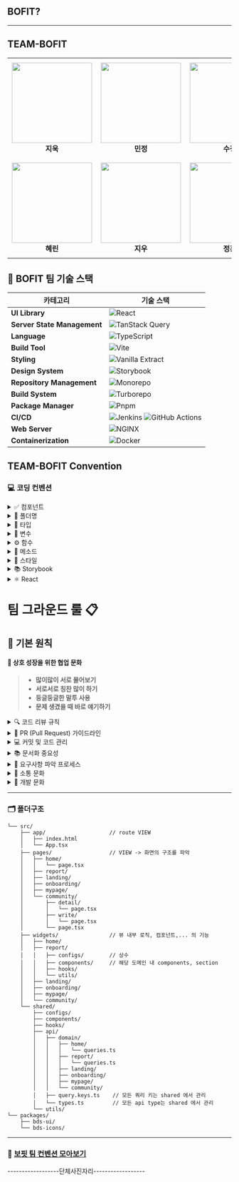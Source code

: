 ## BOFIT?

---

## TEAM-BOFIT

<table>
  <tr>
    <td align="center" style="padding:10px">
      <img src="https://github.com/user-attachments/assets/4ec0818a-af14-4f99-b375-c8f8b0010ffc" width="180"/><br/>
      <strong>지욱</strong>
    </td>
    <td align="center" style="padding:10px">
      <img src="https://github.com/user-attachments/assets/2a71e714-5c81-4006-920d-b0cd8e8e763e" width="180"/><br/>
      <strong>민정</strong>
    </td>
    <td align="center" style="padding:10px">
      <img src="https://github.com/user-attachments/assets/fd7af9db-28d2-47aa-b135-dbec20098802" width="180"/><br/>
      <strong>수정</strong>
    </td>
  </tr>
  <tr>
    <td align="center" style="padding:10px">
      <img src="https://github.com/user-attachments/assets/d1de16ad-fc75-42af-8018-a7ad3e46c17a" width="180"/><br/>
      <strong>혜린</strong>
    </td>
    <td align="center" style="padding:10px">
      <img src="https://github.com/user-attachments/assets/9fc08995-2cbc-42d3-98c5-6547a49aa883" width="180"/><br/>
      <strong>지우</strong>
    </td>
    <td align="center" style="padding:10px">
      <img src="https://github.com/user-attachments/assets/fd685533-3eda-4f9a-b870-07d0a8238bba" width="180"/><br/>
      <strong>정훈</strong>
    </td>
  </tr>
</table>

## 🚀 BOFIT 팀 기술 스택

| 카테고리                    | 기술 스택                                                                                                                                                                                                                               |
| --------------------------- | --------------------------------------------------------------------------------------------------------------------------------------------------------------------------------------------------------------------------------------- |
| **UI Library**              | ![React](https://img.shields.io/badge/React-61DAFB?logo=react&logoColor=white&style=for-the-badge)                                                                                                                                      |
| **Server State Management** | ![TanStack Query](https://img.shields.io/badge/TanStack%20Query-FF4154?logo=reactquery&logoColor=white&style=for-the-badge)                                                                                                             |
| **Language**                | ![TypeScript](https://img.shields.io/badge/TypeScript-3178C6?logo=typescript&logoColor=white&style=for-the-badge)                                                                                                                       |
| **Build Tool**              | ![Vite](https://img.shields.io/badge/Vite-646CFF?logo=vite&logoColor=white&style=for-the-badge)                                                                                                                                         |
| **Styling**                 | ![Vanilla Extract](https://img.shields.io/badge/Vanilla%20Extract-DD8A42?style=for-the-badge)                                                                                                                                           |
| **Design System**           | ![Storybook](https://img.shields.io/badge/Storybook-FF4785?logo=storybook&logoColor=white&style=for-the-badge)                                                                                                                          |
| **Repository Management**   | ![Monorepo](https://img.shields.io/badge/Monorepo-000000?style=for-the-badge)                                                                                                                                                           |
| **Build System**            | ![Turborepo](https://img.shields.io/badge/Turborepo-EC4A3F?style=for-the-badge)                                                                                                                                                         |
| **Package Manager**         | ![Pnpm](https://img.shields.io/badge/Pnpm-F69220?logo=pnpm&logoColor=white&style=for-the-badge)                                                                                                                                         |
| **CI/CD**                   | ![Jenkins](https://img.shields.io/badge/Jenkins-D24939?logo=jenkins&logoColor=white&style=for-the-badge) ![GitHub Actions](https://img.shields.io/badge/GitHub%20Actions-2088FF?logo=githubactions&logoColor=white&style=for-the-badge) |
| **Web Server**              | ![NGINX](https://img.shields.io/badge/NGINX-009639?logo=nginx&logoColor=white&style=for-the-badge)                                                                                                                                      |
| **Containerization**        | ![Docker](https://img.shields.io/badge/Docker-2496ED?logo=docker&logoColor=white&style=for-the-badge)                                                                                                                                   |

## TEAM-BOFIT Convention

### 💻 코딩 컨벤션

<details>
<summary>✅ 컴포넌트</summary>

> 💡 **컴포넌트 작성 시 핵심 원칙**
> 재사용 가능하고 명확한 구조로 설계하며, 비즈니스 로직과 디자인 시스템을 분리합니다.

#### 📋 네이밍 규칙

- **Interface**: 반드시 `Props` 접미사 사용
  - ✅ `CardProps`, `ChipProps`
  - ❌ `Card`, `ChipInterface`

#### 🏗️ 구조화 원칙

- **Fragment 사용**: 의미 없는 `<div>` 지양, 컴포넌트 최상단은 `Fragment` (`<>...</>`) 사용

```tsx
const InfoText = () => {
  return (
    <>
      <h1>Welcome!</h1>
      <p>This is our new page, we're glad you're here!</p>
    </>
  );
};
```

- **Self-closing**: Children이 불필요할 때는 `<Component />` 사용
- **Headless UI**: 디자인 시스템 컴포넌트는 비즈니스 로직 최소화
- **도메인 분리**: 특정 도메인 의존 컴포넌트는 디자인 시스템이 아닌 client 내부에 작성

</details>

<details>
<summary>📁 폴더명</summary>

> 🎯 **일관된 폴더 구조로 프로젝트 관리**

| 규칙            | 설명                        | 예시                      |
| --------------- | --------------------------- | ------------------------- |
| **소문자 시작** | 모든 폴더명은 소문자로 시작 | `components`, `utils`     |
| **복수형**      | 항상 복수형으로 s 붙이기    | `pages`, `hooks`          |
| **케밥 케이스** | 단어 연결 시 하이픈 사용    | `user-pages`, `api-utils` |

</details>

<details>
<summary>📝 타입</summary>

> 🔧 **TypeScript 타입 정의 가이드**

#### 🎯 선택 기준

| 타입          | 사용 시기   | 특징                      |
| ------------- | ----------- | ------------------------- |
| **interface** | 기본 권장   | 병합 가능, 확장성 좋음    |
| **type**      | 특수한 경우 | 유니언, 튜플, 리터럴 타입 |

```tsx
// ✅ 권장: interface 사용
interface UserProps {
  name: string;
  age: number;
}

// ✅ 특수한 경우: type 사용
type Status = 'loading' | 'success' | 'error';
type Position = [number, number];
```

</details>

<details>
<summary>🔑 변수</summary>

> 📌 **명확하고 일관된 변수 선언**

#### 🚫 금지 사항

- **var 사용 금지**: `const` → `let` 순서로 선언
- **문자열 연결 금지**: `+` 대신 템플릿 리터럴 사용

#### ✅ 네이밍 규칙

| 타입          | 규칙                         | 예시                    |
| ------------- | ---------------------------- | ----------------------- |
| **상수**      | 대문자 스네이크 케이스       | `API_KEY`, `MAX_COUNT`  |
| **Boolean**   | `is` 접두사                  | `isActive`, `isLoading` |
| **일반 변수** | 의미 명확한 이름 (길어도 OK) | `userProfileData`       |

#### 🔑 Key 사용 규칙

- **정적 리스트**: index 사용 가능
- **동적 리스트**: 고유한 id 사용 필수
- **랜덤 값**: key로 사용 금지

</details>

<details>
<summary>⚙️ 함수</summary>

> 🎯 **명확한 함수 네이밍과 구조**

#### 📋 네이밍 패턴

| 접두사        | 용도          | 예시                      |
| ------------- | ------------- | ------------------------- |
| **get**       | 값 반환       | `getUserData`             |
| **create**    | 새 값 생성    | `createUser`              |
| **check**     | 로직 검증     | `checkValidation`         |
| **convert**   | 변환          | `convertToString`         |
| **add/minus** | 연산          | `addToCart`, `minusCount` |
| **filter**    | 배열 필터링   | `filterActiveUsers`       |
| **handle**    | 이벤트 핸들러 | `handleSubmitClick`       |

#### 🏗️ 구조 규칙

- **함수 형태**: 동사+명사 조합
- **이벤트 핸들러**: `handle` 접두사 필수
  - 예: `handleResetClick`, `handleSubmitClick`
- **유틸 함수**: 반환값 기준 네이밍 (ex. `hasEmail`)
- **재사용**: 2개 이상 도메인에서 사용 시 utils 폴더로 이동
- **선언 방식**: 화살표 함수 사용

</details>

<details>
<summary>🧩 메소드</summary>

> 🔄 **효율적인 데이터 처리 방법**

#### 📊 배열 처리

```tsx
// ✅ 스프레드 연산자 사용
const copies = [...originals];

// ✅ 함수형 메소드 사용 (for 대신)
items.forEach((item) => processItem(item));
items.map((item) => transformItem(item));
```

#### 🎯 구조 분해 할당 적극 활용

```tsx
interface VoteAllInfoProps {
  date: number;
  time: string;
}

interface UserDataProps {
  userName: string;
  userBirth: string;
}

// Props 구조 분해
const MonthVoting = ({ date, time }: VoteAllInfoProps) => {
  // 컴포넌트 로직
};

// 함수 매개변수 구조 분해
function checkIsUser({ userName, userBirth }: UserDataProps) {
  // 검증 로직
}
```

</details>

<details>
<summary>🎨 스타일</summary>

> 🏗️ **의미 있는 HTML 구조**

#### 📋 핵심 원칙

| 원칙                 | 설명                        | 예시                               |
| -------------------- | --------------------------- | ---------------------------------- |
| **시맨틱 태그**      | 의미에 맞는 태그 사용       | `<header>`, `<nav>`, `<main>`      |
| **div 지양**         | 의미 없는 div 사용 금지     | `<section>`, `<article>` 활용      |
| **Container 네이밍** | Wrapper 필요 시 명확한 이름 | `UserContainer`, `LayoutContainer` |

📖 **참고 자료**: [MDN HTML 시맨틱 태그 가이드](https://developer.mozilla.org/ko/docs/Web/HTML/Element)

</details>

<details>
<summary>📚 Storybook</summary>

> 📖 **컴포넌트 문서화 가이드**

#### 🎯 문서화 원칙

- **Interface 설명**: 모든 Props에 대한 명확한 설명 포함
- **사용 예시**: 다양한 시나리오별 Story 작성
- **시각적 테스트**: 컴포넌트의 모든 상태 검증

#### 📋 Story 구조 예시

```tsx
import type { Meta, StoryObj } from '@storybook/react';
import Box from './Box';

const meta: Meta<typeof Box> = {
  title: 'Common/Box',
  component: Box,
  parameters: {
    layout: 'centered',
    componentSubtitle: '📦 박스 컴포넌트',
    docs: {
      description: {
        component: `
Box 컴포넌트는 제목과 버튼이 포함된 컨테이너입니다.

**Props 설명:**
- \`title\`: 박스 상단 제목
- \`showMore\`: 버튼 노출 여부  
- \`showMoreText\`: 버튼 텍스트
- \`path\`: 클릭 시 이동 경로
- \`children\`: 콘텐츠 영역
        `,
      },
    },
  },
  decorators: [
    (Story) => (
      <div style={{ width: '375px', border: '1px solid #ccc' }}>
        <Story />
      </div>
    ),
  ],
  tags: ['autodocs'],
};

export default meta;
type Story = StoryObj<typeof Box>;

// 🎯 기본 사용 예시
export const Default: Story = {
  args: {
    title: '박스 제목',
    children: <p>콘텐츠 영역입니다.</p>,
  },
};

// 🔗 더보기 버튼 예시
export const WithButtonLabel: Story = {
  name: '더보기 버튼',
  args: {
    showMore: true,
    showMoreText: '더보기',
    path: '/more',
    children: <p>더보기 버튼이 있는 콘텐츠</p>,
  },
};

// 📋 전체보기 버튼 예시
export const WithAllButton: Story = {
  name: '전체보기 버튼',
  args: {
    showMore: true,
    showMoreText: '전체보기',
    path: '/all',
    children: <p>전체보기 콘텐츠</p>,
  },
};
```

</details>

<details>
<summary>⚛️ React</summary>

> 🏗️ **React 패턴 및 네이밍 규칙**

#### 📋 컴포넌트 패턴

| 패턴              | 규칙             | 예시                          |
| ----------------- | ---------------- | ----------------------------- |
| **고차 컴포넌트** | `with` 접두사    | `withAuth`, `withLoading`     |
| **Context**       | `Context` 접미사 | `UserContext`, `ThemeContext` |
| **Custom Hook**   | `use` 접두사     | `useAuth`, `useLocalStorage`  |

#### 🎯 타입 Import 규칙

```tsx
// ✅ 권장: 개별 import
import { ReactNode, FC } from 'react';

// ❌ 비권장: 네임스페이스 import
import React from 'react';
const node: React.ReactNode = <div />;
```

#### 🔧 컴포넌트 선언 방식

```tsx
// ✅ 권장: 화살표 함수 + 타입 정의
interface ButtonProps {
  text: string;
  onClick: () => void;
}

const Button: FC<ButtonProps> = ({ text, onClick }) => {
  return <button onClick={onClick}>{text}</button>;
};
```

</details>

# 팀 그라운드 룰 📋

## 🌟 기본 원칙

#### 🤝 상호 성장을 위한 협업 문화

> - **많이많이 서로 물어보기**
> - **서로서로 칭찬 많이 하기**
> - **둥글둥글한 말투 사용**
> - **문제 생겼을 때 바로 얘기하기**

</details>

<details>
<summary>🔍 코드 리뷰 규칙</summary>

> 🎯 **품질 높은 코드를 위한 리뷰 문화**
> 매일 아침 코드 리뷰를 통해 서로의 코드를 학습하고 개선점을 찾아갑니다.

#### 🕘 코드 리뷰 일정

- **매일 아침 코드 리뷰 후 작업 시작**
- **2명 이상의 리뷰어** 승인 후 머지
- 코드 리뷰에 충분한 시간 할애하기

#### 📊 코드 리뷰 기준

- **근거 있는 피드백을 위해 의견 제시 시 레퍼런스 첨부**
- **작은 컨벤션은 정적 분석도구를 활용하여 강제하고,리뷰어는 코드의 품질과 비즈니스 로직에만 집중합니다**
- **비판이나 제안을 활발히 하자**
- **칭찬도 적극적으로**

</details>

<details>
<summary>📝 PR (Pull Request) 가이드라인</summary>

> 📖 **명확한 문서화를 통한 효율적인 협업**
> PR은 단순한 코드 제출이 아닌, 고민과 해결 과정을 공유하는 소통의 도구입니다.

#### 🎯 PR 작성 원칙

- **리뷰 퀄리티를 위해 PR은 작게, 문서는 크게**
- **PR 작성자는 작업에 대한 설명을 명확히 남기기**

#### 📋 PR 작성 필수 내용

1. **변경사항의 맥락과 배경**
   - 어떤 문제를 해결하고자 했는지
   - 왜 이런 방식으로 접근했는지

2. **고민의 흔적**
   - 작은 작업이라도 고민한 부분 상세히 기록
   - 대안들을 검토했다면 왜 현재 방식을 선택했는지

3. **해결 과정**
   - 문제 해결을 위한 단계별 접근법
   - 시도했던 다른 방법들과 결과

4. **Trade-off 분석**
   - 현재 해결책의 장단점
   - 향후 개선 가능한 부분

5. **QA 체크리스트**
   - 기획 요구사항 명세서의 모든 항목 체크
   - 각 요구사항별 구현 완료 여부 확인

#### 🔖 PR 템플릿 활용

- 기획자 요구사항 명세서를 PR에 복사 붙여넣기
- 체크박스 형태로 모든 요구사항 검증
- QA 최소화를 위한 자체 검증 완료

</details>

<details>
<summary>💻 커밋 및 코드 관리</summary>

> 🔧 **체계적인 버전 관리와 코드 품질 유지**
> 일관된 커밋 메시지와 의미있는 코드 구조를 통해 프로젝트의 가독성을 높입니다.

#### 📝 커밋 규칙

- **커밋 메시지 컨벤션 통일 (lefthooks 활용)**
- **커밋은 하나의 의미있는 변경사항 별로 최대한 작은 단위로**
- **컨벤션 잘 지키기**

#### 💬 코드 주석 활용

- **// @TODO** 형태로 향후 개선 사항 기록
- **노티하고 싶은 부분에 주석 적극 활용**
- **코드의 의도와 맥락을 명확히 전달**

</details>

<details>
<summary>📚 문서화 중요성</summary>

> 📖 **지식 축적과 성장을 위한 문서화**
> 문서화는 개인의 성장과 팀의 지식 공유에 큰 도움이 됩니다.

#### 🎯 문서화 목표

- **개인 성장에 도움**
- **팀 지식 공유**

#### 📋 문서화 방법

- **막히는 부분이나 문제 발생 시 즉시 노션에 기록**
- **해결 과정과 결과까지 상세히 문서화**
- **정기적인 문서 업데이트와 공유**

</details>

<details>
<summary>🎯 요구사항 파악 프로세스</summary>

> 🔍 **명확한 요구사항 파악을 통한 효율적인 개발**
> 요구사항 파악은 협업의 시작점이자 개발자가 빠르게 성장할 수 있는 핵심 역량입니다.

#### 🎨 요구사항 파악의 중요성

개발은 **TO-BE**와 **AS-IS**의 차이(**diff**)를 구현하는 것입니다.

- **TO-BE**: 기획자/디자이너가 기대하는 결과물
- **AS-IS**: 현재 코드의 상태
- **diff**: 개발해야 할 범위 = TO-BE - AS-IS

#### 🔄 요구사항 파악 루틴

1. **TO-BE 파악**
   - 기획자에게 정책 상세 요청
   - 디자이너에게 시안 꼼꼼히 검토

2. **AS-IS 파악**
   - 현재 코드에서 수정 필요 부분 확인
   - 기존 구조와 로직 이해

3. **diff 계산**
   - 필요한 변경사항 정리 (API, UI 등)
   - 서버 개발자, 디자이너와 협의

4. **공유**
   - 정리한 요구사항을 팀원과 공유
   - 피드백 받아 이해도 맞추기

#### 💡 실용적인 요구사항 파악 팁

- **페이지 단위로 파악하기**
- **페이지별 API 변경사항 파악**
- **작업 계획 초안 작성 후 팀원 리뷰**
- **도메인 지식 익히기**

</details>

<details>
<summary>🤝 소통 문화</summary>

#### 🙋 질문과 답변

- **편하게 질문하기**
- **개발 시 질문 및 답변 활발히 하기**
- **내 힘으로 할 수 있는 건 최대한 해보되, 막히면 바로 질문**

#### 🔄 파트 간 소통

- **파트 간, 파트 내 소통 활발히 하기**
- **조금이라도 모르는 거나 이해가지 않는 사안이 생기면 바로바로 말하기**
- **문제 상황 공유를 통한 빠른 해결**

</details>

<details>
<summary>🚀 개발 문화</summary>

#### ⏰ 시간 관리와 효율성

- **PR 작성 시간도 개발 리소스로 인식**
- **코드 리뷰에 충분한 시간 할애**
- **요구사항 파악을 통한 시간 절약**

</details>

---

### 🗂️ 폴더구조

```
└── src/
    ├── app/                    // route VIEW
    │   ├── index.html
    │   └── App.tsx
    ├── pages/                  // VIEW -> 화면의 구조를 파악
    │   ├── home/
    │   │   └── page.tsx
    │   ├── report/
    │   ├── landing/
    │   ├── onboarding/
    │   ├── mypage/
    │   └── community/
    │       ├── detail/
    │       │   └── page.tsx
    │       ├── write/
    │       │   └── page.tsx
    │       └── page.tsx
    ├── widgets/                // 뷰 내부 로직, 컴포넌트,... 의 기능
    │   ├── home/
    │   ├── report/
    │   │   ├── configs/        // 상수
    │   │   ├── components/     // 해당 도메인 내 components, section
    │   │   ├── hooks/
    │   │   └── utils/
    │   ├── landing/
    │   ├── onboarding/
    │   ├── mypage/
    │   └── community/
    └── shared/
        ├── configs/
        ├── components/
        ├── hooks/
        ├── api/
        │   ├── domain/
        │   │   ├── home/
        │   │   │   └── queries.ts
        │   │   ├── report/
        │   │   │   └── queries.ts
        │   │   ├── landing/
        │   │   ├── onboarding/
        │   │   ├── mypage/
        │   │   └── community/
        │   ├── query.keys.ts    // 모든 쿼리 키는 shared 에서 관리
        │   └── types.ts         // 모든 api type는 shared 에서 관리
        └── utils/
└── packages/
    ├── bds-ui/
    └── bds-icons/
```

---

### 🎱 [보핏 팀 컨벤션 모아보기]()

------------------단체사진자리------------------
